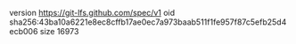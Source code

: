 version https://git-lfs.github.com/spec/v1
oid sha256:43ba10a6221e8ec8cffb17ae0ec7a973baab511f1fe957f87c5efb25d4ecb006
size 16973

